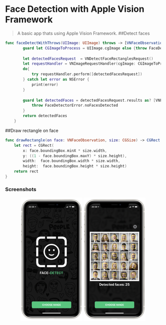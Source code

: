 # Face Detection with Apple Vision Framework
>A basic app thats using Apple Vision Framework.
##Detect faces
```swift
func faceDetectWithThrows(UIImage: UIImage) throws -> [VNFaceObservation]{
        guard let CGImageToProcess = UIImage.cgImage else {throw FaceDetectorError.loadingImageError}
        
        let detectedFacesRequest  = VNDetectFaceRectanglesRequest()
        let requestHandler = VNImageRequestHandler(cgImage: CGImageToProcess)
        do{
            try requestHandler.perform([detectedFacesRequest])
        } catch let error as NSError {
            print(error)
        }
        
        guard let detectedFaces = detectedFacesRequest.results as? [VNFaceObservation] else {
            throw FaceDetectorError.noFacesDetected
        }
        return detectedFaces
    }
```  

##Draw rectangle on face
```swift
func drawRectangle(on face: VNFaceObservation, size: CGSize) -> CGRect {
    let rect = CGRect(
        x: face.boundingBox.minX * size.width,
        y: ((1 - face.boundingBox.maxY) * size.height),
        width:  face.boundingBox.width * size.width,
        height:  face.boundingBox.height * size.height)
    return rect
}
```
 <h3>Screenshots</h3>
 <p align="center">
   <img src="screen1.PNG" alt="drawing" width="200"/>
   <img src="screen2.PNG" alt="drawing" width="200"/>
 </p>
  
